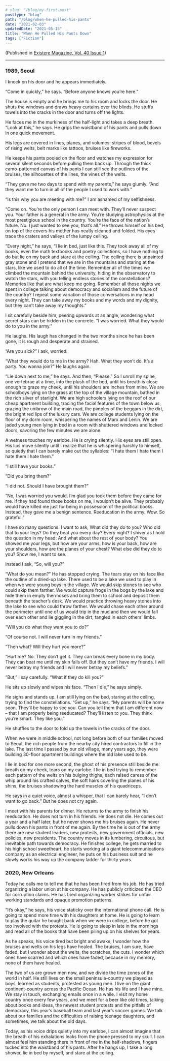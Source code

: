 ```yaml
---
# slug: "/blog/my-first-post"
posttype: "blog"
path: "/blog/when-he-pulled-his-pants"
date: "2021-02-03"
updatedDate: "2021-05-15"
title: "When He Pulled His Pants Down"
tags: ["Fiction"]
---
```


(Published in [Existere Magazine, Vol. 40 Issue 1](https://existere.info.yorku.ca/))

---

### 1989, Seoul
I knock on his door and he appears immediately.

“Come in quickly,” he says. “Before anyone knows you’re here.”

The house is empty and he brings me to his room and locks the door. He shuts the windows and draws heavy curtains over the blinds. He stuffs towels into the cracks in the door and turns off the lights.

He faces me in the murkiness of the half-light and takes a deep breath. “Look at this,” he says. He grips the waistband of his pants and pulls down in one quick movement.

His legs are covered in lines, planes, and volumes: stripes of blood, bevels of rising welts, belt marks like tattoos, bruises like fireworks. 

He keeps his pants pooled on the floor and watches my expression for several silent seconds before pulling them back up. Through the thick camo-patterned canvas of his pants I can still see the outlines of the bruises, the silhouettes of the lines, the vines of the welts. 

“They gave me two days to spend with my parents,” he says glumly. “And they want me to turn in all of the people I used to work with.”

“Is this why you are meeting with me?” I am ashamed of my selfishness.

“Come on. You’re the only person I can meet with. They’ll never suspect you. Your father is a general in the army. You’re studying astrophysics at the most prestigious school in the country. You’re the face of the nation’s future. No. I just wanted to see you, that’s all.” He throws himself on his bed, on top of the covers his mother has neatly cleaned and folded. His eyes trace the craters and valleys of the lumpy ceiling.

“Every night,” he says, “I lie in bed, just like this. They took away all of my books, even the math textbooks and poetry collections, so I have nothing to do but lie on my back and stare at the ceiling. The ceiling there is unpainted gray stone and I pretend that we are in the mountains and staring at the stars, like we used to do all of the time. Remember all of the times we climbed the mountain behind the university, hiding in the observatory to watch the stars, with you telling endless stories of the constellations? Memories like that are what keep me going. Remember all those nights we spent in college talking about democracy and socialism and the future of the country? I repeat some variation of those conversations in my head every night. They can take away my books and my words and my dignity, but they can’t take away my thoughts.”

I sit carefully beside him, peering upwards at an angle, wondering what secret stars can be hidden in the concrete. “I was worried. What they would do to you in the army.”

He laughs. His laugh has changed in the two months since he has been gone, it is rough and desperate and strained. 

“Are you sick?” I ask, worried.

“What they would do to me in the army? Hah. What they won’t do. It’s a party. You wanna join?” He laughs again. 

“Lie down next to me,” he says. And then, “Please.”
So I unroll my spine, one vertebrae at a time, into the plush of the bed, until his breath is close enough to graze my cheek, until his shoulders are inches from mine. We are schoolboys lying on the grass at the top of the village mountain, bathed in the rich silver of starlight. We are high schoolers lying on the roof of our cheap apartment building, tracing the facial features of the town below us, grazing the unibrow of the main road, the pimples of the beggars in the dirt, the bright red lips of the luxury cars. We are college students lying on the floor of my dorm room, whispering the names of Marx and Lenin. We are jaded young men lying in bed in a room with shuttered windows and locked doors, savoring the few minutes we are alone. 

A wetness touches my earlobe. He is crying silently. His eyes are still open. His lips move silently until I realize that he is whispering harshly to himself, so quietly that I can barely make out the syllables: “I hate them I hate them I hate them I hate them.”

“I still have your books.”

“Did you bring them?”

“I did not. Should I have brought them?”

“No, I was worried you would. I’m glad you took them before they came for me. If they had found those books on me, I wouldn’t be alive. They probably would have killed me just for being in possession of the political books. Instead, they gave me a benign sentence. Reeducation in the army. Wow. So grateful.”

I have so many questions. I want to ask, What did they do to you? Who did that to your legs? Do they beat you every day? Every night? I shiver as I hold the question in my head: And what about the rest of your body? You showed me your legs, but how are your arms, how is your back, how are your shoulders, how are the planes of your chest? What else did they do to you? Show me, I want to see.

Instead I ask, “So, will you?”

“What do you mean?” He has stopped crying. The tears stay on his face like the outline of a dried-up lake. There used to be a lake we used to play in when we were young boys in the village. We would skip stones to see who could skip them farther. We would capture frogs in the bogs by the lake and hide them in empty thermoses and bring them to school and deposit them beneath the teacher’s desk. We would practice throwing heavy stones into the lake to see who could throw farther. We would chase each other around the perimeter until one of us would trip in the mud and then we would fall over each other and lie giggling in the dirt, tangled in each others’ limbs.

“Will you do what they want you to do?”

“Of course not. I will never turn in my friends.”

“Then what? Will they hurt you more?”

“Hurt me? No. They don’t get it. They can break every bone in my body. They can beat me until my skin falls off. But they can’t have my friends. I will never betray my friends and I will never betray my beliefs.”

“But,” I say carefully. “What if they do kill you?”

He sits up slowly and wipes his face. “Then I die,” he says simply.

He sighs and stands up. I am still lying on the bed, staring at the ceiling, trying to find the constellations. “Get up,” he says. “My parents will be home soon. They’ll be happy to see you. Can you tell them that I am different now – that I am properly being reeducated? They’ll listen to you. They think you’re smart. They like you.”

He shuffles to the door to fold up the towels in the cracks of the door. 

When we were in middle school, not long before both of our families moved to Seoul, the rich people from the nearby city hired contractors to fill in the lake. The last time I passed by our old village, many years ago, they were building 30-floor apartment buildings where the old lake used to be. 

I lie in bed for one more second, the ghost of his presence still beside me: breath on my cheek, tears on my earlobe. I lie in bed trying to remember each pattern of the welts on his bulging thighs, each raised caress of the whip around his crafted calves, the soft hairs covering the planes of his shins, the bruises shadowing the hard muscles of his quadriceps. 

He says in a quiet voice, almost a whisper, that I can barely hear, “I don’t want to go back.” But he does not cry again.

I meet with his parents for dinner. He returns to the army to finish his reeducation. He does not turn in his friends. He does not die. He comes out a year and a half later, but he never shows me his bruises again. He never pulls down his pants in front of me again. By the time he is out of the army there are new student leaders, new protests, new government officials, new policies, new presidents. The country moves in its lumbering, circuitous, but inevitable path towards democracy. He finishes college, he gets married to his high school sweetheart, he starts working at a giant telecommunications company as an electrical engineer, he puts on his business suit and he slowly works his way up the company ladder for thirty years.

### 2020, New Orleans
Today he calls me to tell me that he has been fired from his job. He has tried organizing a labor union at his company. He has publicly criticized the CEO for corruption claims. He has tried organizing worker strikes for unfair working standards and opaque promotion patterns.

“It’s okay,” he says, his voice staticky over the international phone call. He is going to spend more time with his daughters at home. He is going to learn to play the guitar he bought back when we were in college, before he got too involved with the protests. He is going to sleep in late in the mornings and read all of the books that have been piling up on his shelves for years. 

As he speaks, his voice tired but bright and awake, I wonder how the bruises and welts on his legs have healed. The bruises, I am sure, have faded, but I wonder about the welts, the scratches, the cuts. I wonder which ones have scarred and which ones have faded, because in my memory, none of them have healed.

The two of us are grown men now, and we divide the time zones of the world in half. He still lives on the small peninsula-country we played as boys, learned as students, protested as young men. I live on the giant continent-country across the Pacific Ocean. He has his life and I have mine. We stay in touch, exchanging emails once in a while. I visit my home country once every few years, and we meet for a beer like old times, talking about books and ideas, the newest student protests and the pitfalls of democracy, this year’s baseball team and last year’s soccer games. We talk about our families and the difficulties of raising teenage daughters, and sometimes, we talk about the old days. 

Today, as his voice drips quietly into my earlobe, I can almost imagine that the breath of his exhalations leaks from the phone pressed to my skull. I can almost feel him standing there in front of me in the half-shadows, fingers tucked into the waistband of his pants. After he hangs up, I take a long shower, lie in bed by myself, and stare at the ceiling.







